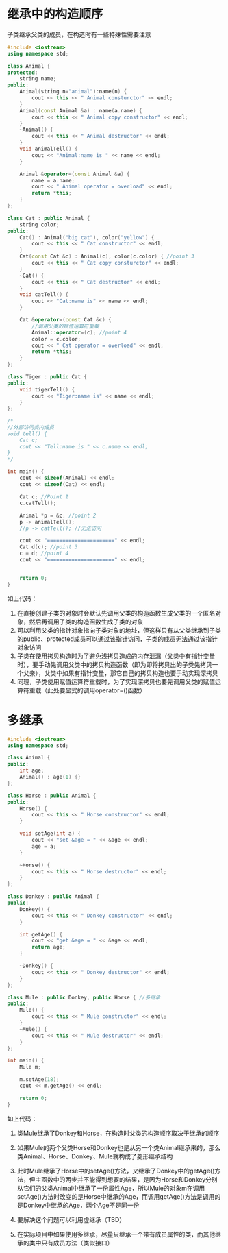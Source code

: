# 继承中的构造顺序

子类继承父类的成员，在构造时有一些特殊性需要注意

```cpp
#include <iostream>
using namespace std;

class Animal {
protected:
    string name;
public:
    Animal(string n="animal"):name(n) {
        cout << this << " Animal consturctor" << endl;
    }
    Animal(const Animal &a) : name(a.name) {
        cout << this << " Animal copy constructor" << endl;
    }
    ~Animal() {
        cout << this << " Animal destructor" << endl;
    }
    void animalTell() {
        cout << "Animal:name is " << name << endl;
    }

    Animal &operator=(const Animal &a) {
        name = a.name;
        cout << " Animal operator = overload" << endl;
        return *this;
    }
};

class Cat : public Animal {
    string color;
public:
    Cat() : Animal("big cat"), color("yellow") {
        cout << this << " Cat constructor" << endl;
    }
    Cat(const Cat &c) : Animal(c), color(c.color) { //point 3
        cout << this << " Cat copy consturctor" << endl;
    }
    ~Cat() {
        cout << this << " Cat destructor" << endl;
    }
    void catTell() {
        cout << "Cat:name is" << name << endl;
    }

    Cat &operator=(const Cat &c) {
        //调用父类的赋值运算符重载
        Animal::operator=(c); //point 4
        color = c.color;
        cout << " Cat operator = overload" << endl;
        return *this;
    }
};

class Tiger : public Cat {
public:
    void tigerTell() {
        cout << "Tiger:name is" << name << endl;
    }
};

/*
//外部访问类内成员
void tell() {
    Cat c;
    cout << "Tell:name is " << c.name << endl;
}
*/

int main() {
    cout << sizeof(Animal) << endl;
    cout << sizeof(Cat) << endl;

    Cat c; //Point 1
    c.catTell();

    Animal *p = &c; //point 2
    p -> animalTell();
    //p -> catTell(); //无法访问

    cout << "======================" << endl;
    Cat d(c); //point 3
    c = d; //point 4
    cout << "======================" << endl;


    return 0;
}
```

如上代码：

1. 在直接创建子类的对象时会默认先调用父类的构造函数生成父类的一个匿名对象，然后再调用子类的构造函数生成子类的对象
2. 可以利用父类的指针对象指向子类对象的地址，但这样只有从父类继承到子类的public、protected成员可以通过该指针访问，子类的成员无法通过该指针对象访问
3. 子类在使用拷贝构造时为了避免浅拷贝造成的内存泄漏（父类中有指针变量时），要手动先调用父类中的拷贝构造函数（即为即将拷贝出的子类先拷贝一个父亲），父类中如果有指针变量，那它自己的拷贝构造也要手动实现深拷贝
4. 同理，子类使用赋值运算符重载时，为了实现深拷贝也要先调用父类的赋值运算符重载（此处要显式的调用operator=()函数）



# 多继承

```cpp
#include <iostream>
using namespace std;

class Animal {
public:
    int age;
    Animal() : age(1) {}
};

class Horse : public Animal {
public:
    Horse() {
        cout << this << " Horse constructor" << endl;
    }

    void setAge(int a) {
        cout << "set &age = " << &age << endl;
        age = a;
    }

    ~Horse() {
        cout << this << " Horse destructor" << endl;
    }
};

class Donkey : public Animal {
public:
    Donkey() {
        cout << this << " Donkey constructor" << endl;
    }

    int getAge() {
        cout << "get &age = " << &age << endl;
        return age;
    }

    ~Donkey() {
        cout << this << " Donkey destructor" << endl;
    }
};

class Mule : public Donkey, public Horse { //多继承
public:
    Mule() {
        cout << this << " Mule constructor" << endl;
    }
    ~Mule() {
        cout << this << " Mule destructor" << endl;
    }
};

int main() {
    Mule m;

    m.setAge(18);
    cout << m.getAge() << endl;

    return 0;
}
```

如上代码：

1. 类Mule继承了Donkey和Horse，在构造时父类的构造顺序取决于继承的顺序
2. 如果Mule的两个父类Horse和Donkey也是从另一个类Animal继承来的，那么类Animal、Horse、Donkey、Mule就构成了菱形继承结构
3. 此时Mule继承了Horse中的setAge()方法，又继承了Donkey中的getAge()方法，但主函数中的两步并不能得到想要的结果，是因为Horse和Donkey分别从它们的父类Animal中继承了一份属性Age，所以Mule的对象m在调用setAge()方法时改变的是Horse中继承的Age，而调用getAge()方法是调用的是Donkey中继承的Age，两个Age不是同一份

4. 要解决这个问题可以利用虚继承（TBD）
5. 在实际项目中如果使用多继承，尽量只继承一个带有成员属性的类，而其他继承的类中只有成员方法（类似接口）

